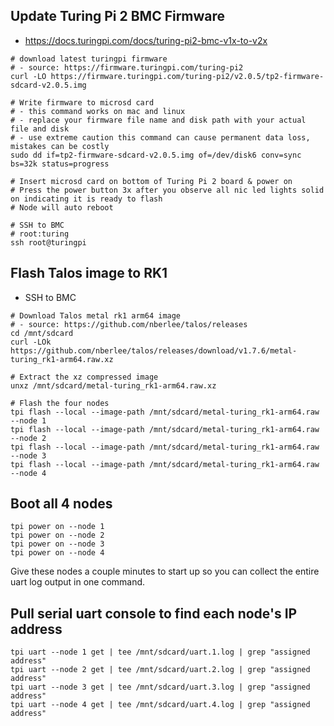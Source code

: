 ## Update Turing Pi 2 BMC Firmware

* https://docs.turingpi.com/docs/turing-pi2-bmc-v1x-to-v2x

```shell
# download latest turingpi firmware
# - source: https://firmware.turingpi.com/turing-pi2
curl -LO https://firmware.turingpi.com/turing-pi2/v2.0.5/tp2-firmware-sdcard-v2.0.5.img

# Write firmware to microsd card
# - this command works on mac and linux
# - replace your firmware file name and disk path with your actual file and disk
# - use extreme caution this command can cause permanent data loss, mistakes can be costly
sudo dd if=tp2-firmware-sdcard-v2.0.5.img of=/dev/disk6 conv=sync bs=32k status=progress

# Insert microsd card on bottom of Turing Pi 2 board & power on
# Press the power button 3x after you observe all nic led lights solid on indicating it is ready to flash
# Node will auto reboot

# SSH to BMC
# root:turing
ssh root@turingpi
```

## Flash Talos image to RK1

* SSH to BMC

```shell
# Download Talos metal rk1 arm64 image
# - source: https://github.com/nberlee/talos/releases
cd /mnt/sdcard
curl -LOk https://github.com/nberlee/talos/releases/download/v1.7.6/metal-turing_rk1-arm64.raw.xz

# Extract the xz compressed image
unxz /mnt/sdcard/metal-turing_rk1-arm64.raw.xz

# Flash the four nodes
tpi flash --local --image-path /mnt/sdcard/metal-turing_rk1-arm64.raw --node 1
tpi flash --local --image-path /mnt/sdcard/metal-turing_rk1-arm64.raw --node 2
tpi flash --local --image-path /mnt/sdcard/metal-turing_rk1-arm64.raw --node 3
tpi flash --local --image-path /mnt/sdcard/metal-turing_rk1-arm64.raw --node 4
```

## Boot all 4 nodes

```shell
tpi power on --node 1
tpi power on --node 2
tpi power on --node 3
tpi power on --node 4
```

Give these nodes a couple minutes to start up so you can collect the entire uart log output in one command.

## Pull serial uart console to find each node's IP address

```shell
tpi uart --node 1 get | tee /mnt/sdcard/uart.1.log | grep "assigned address"
tpi uart --node 2 get | tee /mnt/sdcard/uart.2.log | grep "assigned address"
tpi uart --node 3 get | tee /mnt/sdcard/uart.3.log | grep "assigned address"
tpi uart --node 4 get | tee /mnt/sdcard/uart.4.log | grep "assigned address"
```
